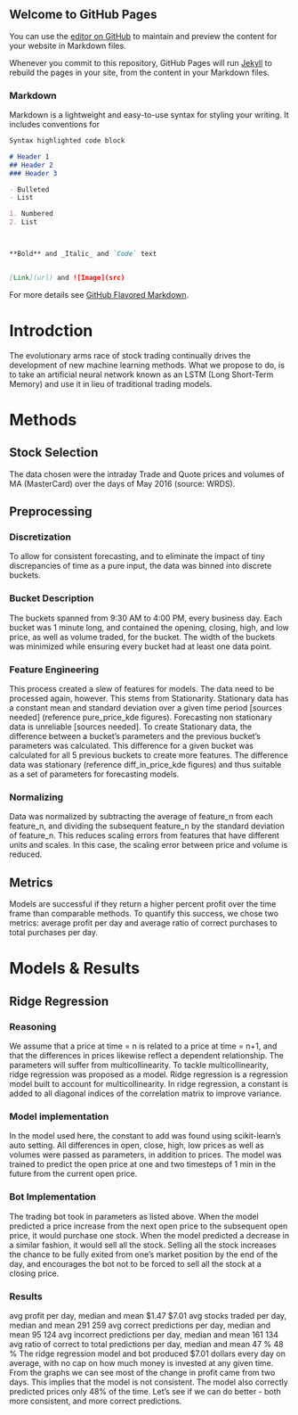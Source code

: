 ## Welcome to GitHub Pages

You can use the [editor on GitHub](https://github.com/brichardson36/ML-project-spring2020/edit/master/README.md) to maintain and preview the content for your website in Markdown files.

Whenever you commit to this repository, GitHub Pages will run [Jekyll](https://jekyllrb.com/) to rebuild the pages in your site, from the content in your Markdown files.

### Markdown

Markdown is a lightweight and easy-to-use syntax for styling your writing. It includes conventions for

```markdown
Syntax highlighted code block

# Header 1
## Header 2
### Header 3

- Bulleted
- List

1. Numbered
2. List



**Bold** and _Italic_ and `Code` text


[Link](url) and ![Image](src)
```

For more details see [GitHub Flavored Markdown](https://guides.github.com/features/mastering-markdown/).

# Introdction
The evolutionary arms race of stock trading continually drives the development of new machine learning methods. What we propose to do, is to take an artificial neural network known as an LSTM (Long Short-Term Memory) and use it in lieu of traditional trading models.
# Methods
## Stock Selection
The data chosen were the intraday Trade and Quote prices and volumes of MA (MasterCard) over the days of May 2016 (source: WRDS).
## Preprocessing
### Discretization
To allow for consistent forecasting, and to eliminate the impact of tiny discrepancies of time as a pure input, the data was binned into discrete buckets.
### Bucket Description
The buckets spanned from 9:30 AM to 4:00 PM, every business day. Each bucket was 1 minute long, and contained the opening, closing, high, and low price, as well as volume traded, for the bucket. The width of the buckets was minimized while ensuring every bucket had at least one data point.
### Feature Engineering
This process created a slew of features for models. The data need to be processed again, however. This stems from Stationarity. Stationary data has a constant mean and standard deviation over a given time period [sources needed] (reference pure_price_kde figures). Forecasting non stationary data is unreliable [sources needed]. To create Stationary data, the difference between a bucket’s parameters and the previous bucket’s parameters was calculated. This difference for a given bucket was calculated for all 5 previous buckets to create more features. The difference data was stationary (reference diff_in_price_kde figures) and thus suitable as a set of parameters for forecasting models.
### Normalizing
Data was normalized by subtracting the average of feature_n from each feature_n, and dividing the subsequent feature_n by the standard deviation of feature_n. This reduces scaling errors from features that have different units and scales. In this case, the scaling error between price and volume is reduced.
## Metrics
Models are successful if they return a higher percent profit over the time frame than comparable methods. To quantify this success, we chose two metrics: average profit per day and average ratio of correct purchases to total purchases per day.
# Models & Results
## Ridge Regression
### Reasoning
We assume that a price at time = n is related to a price at time = n+1, and that the differences in prices likewise reflect a dependent relationship. The parameters will suffer from multicollinearity. To tackle multicollinearity, ridge regression was proposed as a model. Ridge regression is a regression model built to account for multicollinearity. In ridge regression, a constant is added to all diagonal indices of the correlation matrix to improve variance.
### Model implementation
In the model used here, the constant to add was found using scikit-learn’s auto setting. All differences in open, close, high, low prices as well as volumes were passed as parameters, in addition to prices. The model was trained to predict the open price at one and two timesteps of 1 min in the future from the current open price.
### Bot Implementation
The trading bot took in parameters as listed above. When the model predicted a price increase from the next open price to the subsequent open price, it would purchase one stock. When the model predicted a decrease in a similar fashion, it would sell all the stock. Selling all the stock increases the chance to be fully exited from one’s market position by the end of the day, and encourages the bot not to be forced to sell all the stock at a closing price.
### Results
avg profit per day, median and mean
$1.47
$7.01
avg stocks traded per day, median and mean
291
259
avg correct predictions per day, median and mean
95
124
avg incorrect predictions per day, median and mean
161
134
avg ratio of correct to total predictions per day, median and mean
47 %
48 %
The ridge regression model and bot produced $7.01 dollars every day on average, with no cap on how much money is invested at any given time. From the graphs we can see most of the change in profit came from two days. This implies that the model is not consistent. The model also correctly predicted prices only 48% of the time. Let’s see if we can do better - both more consistent, and more correct predictions.


